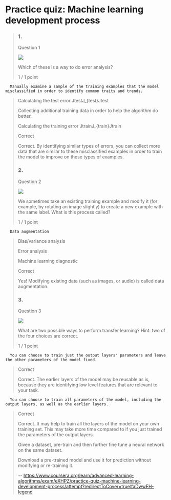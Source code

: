 # Practice quiz: Machine learning development process
> ### 1.
> 
> Question 1
> 
> ![](https://d3c33hcgiwev3.cloudfront.net/imageAssetProxy.v1/25ef86da-6935-47cf-a4af-8945fa6a0ed2image5.png?expiry=1658966400000&hmac=zpxy1-Xr4uB7JLEIFk90BRnSnIH2PCLVqtbat80ZnFw)
> 
> Which of these is a way to do error analysis?
> 
> 1 / 1 point
> 

      Manually examine a sample of the training examples that the model misclassified in order to identify common traits and trends. 
> 
>  Calculating the test error JtestJ_{test}Jtest​ 
> 
>  Collecting additional training data in order to help the algorithm do better. 
> 
>  Calculating the training error JtrainJ_{train}Jtrain​ 
> 
> Correct
> 
> Correct. By identifying similar types of errors, you can collect more data that are similar to these misclassified examples in order to train the model to improve on these types of examples.
> 
> ### 2.
> 
> Question 2
> 
> ![](https://d3c33hcgiwev3.cloudfront.net/imageAssetProxy.v1/25ef86da-6935-47cf-a4af-8945fa6a0ed2image3.png?expiry=1658966400000&hmac=FShq2kUBb2qVwCtawCQ0t_OXi-4GvLS-v6NDEAp6exU)
> 
> We sometimes take an existing training example and modify it (for example, by rotating an image slightly) to create a new example with the same label. What is this process called?
> 
> 1 / 1 point
> 

      Data augmentation 
> 
>  Bias/variance analysis 
> 
>  Error analysis 
> 
>  Machine learning diagnostic 
> 
> Correct
> 
> Yes! Modifying existing data (such as images, or audio) is called data augmentation.
> 
> ### 3.
> 
> Question 3
> 
> ![](https://d3c33hcgiwev3.cloudfront.net/imageAssetProxy.v1/25ef86da-6935-47cf-a4af-8945fa6a0ed2image4.png?expiry=1658966400000&hmac=qGIBCsmqc9acg_9ZvwIggfx8JxuKnrGLh5JWwwXltD4)
> 
> What are two possible ways to perform transfer learning? Hint: two of the four choices are correct.
> 
> 1 / 1 point
> 

      You can choose to train just the output layers' parameters and leave the other parameters of the model fixed. 
> 
> Correct
> 
> Correct. The earlier layers of the model may be reusable as is, because they are identifying low level features that are relevant to your task.
> 

      You can choose to train all parameters of the model, including the output layers, as well as the earlier layers. 
> 
> Correct
> 
> Correct. It may help to train all the layers of the model on your own training set. This may take more time compared to if you just trained the parameters of the output layers.
> 
>  Given a dataset, pre-train and then further fine tune a neural network on the same dataset. 
> 
>  Download a pre-trained model and use it for prediction without modifying or re-training it.
>
> -- https://www.coursera.org/learn/advanced-learning-algorithms/exam/eXHPZ/practice-quiz-machine-learning-development-process/attempt?redirectToCover=true#aDwwFH-legend
